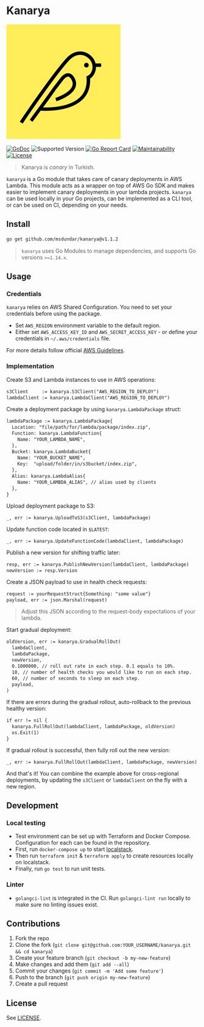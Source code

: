 # Kanarya

<img src="https://github.com/msdundar/kanarya/blob/main/assets/logo.png" alt="kanarya" width="300"/>

[![GoDoc](https://godoc.org/github.com/msdundar/kanarya?status.svg)](https://godoc.org/github.com/msdundar/kanarya)
![Supported Version](https://img.shields.io/badge/go%20version-%3E%3D1.14-turquoise)
[![Go Report Card](https://img.shields.io/badge/go%20report-A+-brightgreen.svg?style=flat)](https://goreportcard.com/report/github.com/msdundar/kanarya)
[![Maintainability](https://api.codeclimate.com/v1/badges/0bffcd4152f20492410c/maintainability)](https://codeclimate.com/github/msdundar/kanarya/maintainability)
[![License](https://img.shields.io/github/license/msdundar/kanarya)](https://github.com/msdundar/kanarya/blob/main/LICENSE)

> Kanarya is _canary_ in Turkish.

`kanarya` is a Go module that takes care of canary deployments in AWS Lambda.
This module acts as a wrapper on top of AWS Go SDK and makes easier to
implement canary deployments in your lambda projects. `kanarya` can be used
locally in your Go projects, can be implemented as a CLI tool, or can be used
on CI, depending on your needs.

## Install

```sh
go get github.com/msdundar/kanarya@v1.1.2
```

> `kanarya` uses Go Modules to manage dependencies, and supports Go versions
> `>=1.14.x`.

## Usage

### Credentials

`kanarya` relies on AWS Shared Configuration. You need to set your credentials
before using the package.

- Set `AWS_REGION` environment variable to the default region.
- Either set `AWS_ACCESS_KEY_ID` and `AWS_SECRET_ACCESS_KEY` - or define your
  credentials in `~/.aws/credentials` file.

For more details follow official [AWS Guidelines](https://aws.github.io/aws-sdk-go-v2/docs/configuring-sdk/).

### Implementation

Create S3 and Lambda instances to use in AWS operations:

```golang
s3Client     := kanarya.S3Client("AWS_REGION_TO_DEPLOY")
lambdaClient := kanarya.LambdaClient("AWS_REGION_TO_DEPLOY")
```

Create a deployment package by using `kanarya.LambdaPackage` struct:

```golang
lambdaPackage := kanarya.LambdaPackage{
  Location: "file/path/for/lambda/package/index.zip",
  Function: kanarya.LambdaFunction{
    Name: "YOUR_LAMBDA_NAME",
  },
  Bucket: kanarya.LambdaBucket{
    Name: "YOUR_BUCKET_NAME",
    Key:  "upload/folder/in/s3bucket/index.zip",
  },
  Alias: kanarya.LambdaAlias{
    Name: "YOUR_LAMBDA_ALIAS", // alias used by clients
  },
}
```

Upload deployment package to S3:

```golang
_, err := kanarya.UploadToS3(s3Client, lambdaPackage)
```

Update function code located in `$LATEST`:

```golang
_, err := kanarya.UpdateFunctionCode(lambdaClient, lambdaPackage)
```

Publish a new version for shifting traffic later:

```golang
resp, err := kanarya.PublishNewVersion(lambdaClient, lambdaPackage)
newVersion := resp.Version
```

Create a JSON payload to use in health check requests:

```golang
request := yourRequestStruct{Something: "some value"}
payload, err := json.Marshal(request)
```

> Adjust this JSON according to the request-body expectations of your lambda.

Start gradual deployment:

```golang
oldVersion, err := kanarya.GradualRollOut(
  lambdaClient,
  lambdaPackage,
  newVersion,
  0.1000000, // roll out rate in each step. 0.1 equals to 10%.
  10, // number of health checks you would like to run on each step.
  60, // number of seconds to sleep on each step.
  payload,
)
```

If there are errors during the gradual rollout, auto-rollback to the previous
healthy version:

```golang
if err != nil {
  kanarya.FullRollOut(lambdaClient, lambdaPackage, oldVersion)
  os.Exit(1)
}
```

If gradual rollout is successful, then fully roll out the new version:

```golang
_, err := kanarya.FullRollOut(lambdaClient, lambdaPackage, newVersion)
```

And that's it! You can combine the example above for cross-regional deployments,
by updating the `s3Client` or `lambdaClient` on the fly with a new region.

## Development

### Local testing

- Test environment can be set up with Terraform and Docker Compose. Configuration
  for each can be found in the repository.
- First, run `docker-compose up` to start [localstack](https://github.com/localstack/localstack).
- Then run `terraform init` & `terraform apply` to create resources locally on
  localstack.
- Finally, run `go test` to run unit tests.

### Linter

- `golangci-lint` is integrated in the CI. Run `golangci-lint run` locally to
  make sure no linting issues exist.

## Contributions

1. Fork the repo
2. Clone the fork (`git clone git@github.com:YOUR_USERNAME/kanarya.git && cd kanarya`)
3. Create your feature branch (`git checkout -b my-new-feature`)
4. Make changes and add them (`git add --all`)
5. Commit your changes (`git commit -m 'Add some feature'`)
6. Push to the branch (`git push origin my-new-feature`)
7. Create a pull request

## License

See [LICENSE](https://github.com/msdundar/kanarya/blob/master/LICENSE).
